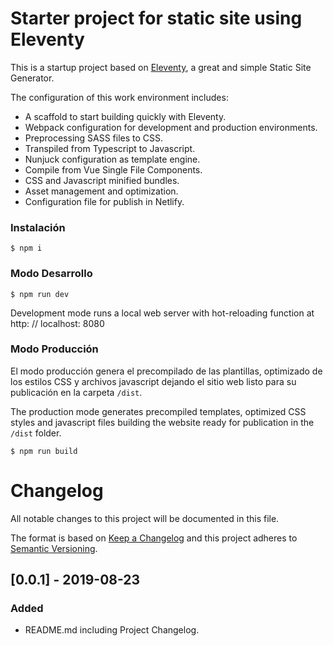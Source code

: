 # Starter project for static site using Eleventy

This is a startup project based on [Eleventy](https://www.11ty.io), a great and simple Static Site Generator.

The configuration of this work environment includes:

- A scaffold to start building quickly with Eleventy.
- Webpack configuration for development and production environments.
- Preprocessing SASS files to CSS.
- Transpiled from Typescript to Javascript.
- Nunjuck configuration as template engine.
- Compile from Vue Single File Components.
- CSS and Javascript minified bundles.
- Asset management and optimization.
- Configuration file for publish in Netlify.



### Instalación

```
$ npm i
```

### Modo Desarrollo

```
$ npm run dev
```

Development mode runs a local web server with hot-reloading function at http: // localhost: 8080

### Modo Producción

El modo producción genera el precompilado de las plantillas, optimizado de los estilos CSS y archivos javascript dejando el sitio web listo para su publicación en la carpeta ```/dist```.

The production mode generates precompiled templates, optimized CSS styles and javascript files building the website ready for publication in the ```/dist``` folder.

```
$ npm run build
```



# Changelog

All notable changes to this project will be documented in this file.

The format is based on [Keep a Changelog](http://keepachangelog.com/en/1.0.0/)
and this project adheres to [Semantic Versioning](http://semver.org/spec/v2.0.0.html).



## [0.0.1] - 2019-08-23

### Added
- README.md including Project Changelog.
